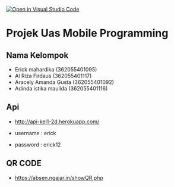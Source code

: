 [![Open in Visual Studio Code](https://classroom.github.com/assets/open-in-vscode-c66648af7eb3fe8bc4f294546bfd86ef473780cde1dea487d3c4ff354943c9ae.svg)](https://classroom.github.com/online_ide?assignment_repo_id=8003282&assignment_repo_type=AssignmentRepo)
# Projek Uas Mobile Programming

## Nama Kelompok 
- Erick mahardika (362055401095)
- Al Riza Firdaus (362055401117)
- Aracely Amanda Gusta (362055401092)
- Adinda istika maulida (362055401116)

## Api

- http://api-kel1-2d.herokuapp.com/

- username : erick
- password : erick12

## QR CODE
- https://absen.ngajar.in/showQR.php
